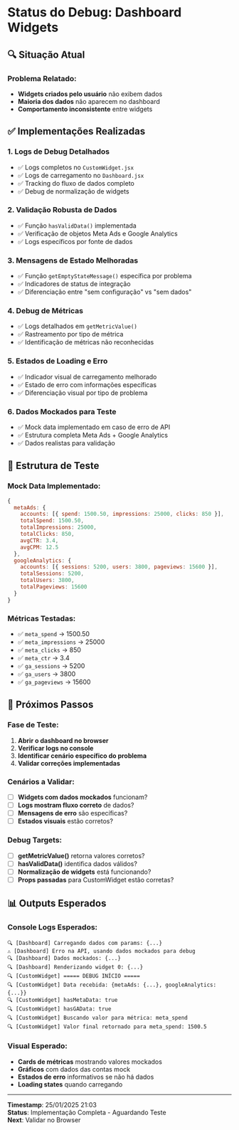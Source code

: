 # Status do Debug: Dashboard Widgets

## 🔍 Situação Atual

### Problema Relatado:
- **Widgets criados pelo usuário** não exibem dados
- **Maioria dos dados** não aparecem no dashboard
- **Comportamento inconsistente** entre widgets

## ✅ Implementações Realizadas

### 1. **Logs de Debug Detalhados**
- ✅ Logs completos no `CustomWidget.jsx`
- ✅ Logs de carregamento no `Dashboard.jsx`
- ✅ Tracking do fluxo de dados completo
- ✅ Debug de normalização de widgets

### 2. **Validação Robusta de Dados**
- ✅ Função `hasValidData()` implementada
- ✅ Verificação de objetos Meta Ads e Google Analytics
- ✅ Logs específicos por fonte de dados

### 3. **Mensagens de Estado Melhoradas**
- ✅ Função `getEmptyStateMessage()` específica por problema
- ✅ Indicadores de status de integração
- ✅ Diferenciação entre "sem configuração" vs "sem dados"

### 4. **Debug de Métricas**
- ✅ Logs detalhados em `getMetricValue()`
- ✅ Rastreamento por tipo de métrica
- ✅ Identificação de métricas não reconhecidas

### 5. **Estados de Loading e Erro**
- ✅ Indicador visual de carregamento melhorado
- ✅ Estado de erro com informações específicas
- ✅ Diferenciação visual por tipo de problema

### 6. **Dados Mockados para Teste**
- ✅ Mock data implementado em caso de erro de API
- ✅ Estrutura completa Meta Ads + Google Analytics
- ✅ Dados realistas para validação

## 🧪 Estrutura de Teste

### Mock Data Implementado:
```javascript
{
  metaAds: {
    accounts: [{ spend: 1500.50, impressions: 25000, clicks: 850 }],
    totalSpend: 1500.50,
    totalImpressions: 25000,
    totalClicks: 850,
    avgCTR: 3.4,
    avgCPM: 12.5
  },
  googleAnalytics: {
    accounts: [{ sessions: 5200, users: 3800, pageviews: 15600 }],
    totalSessions: 5200,
    totalUsers: 3800,
    totalPageviews: 15600
  }
}
```

### Métricas Testadas:
- ✅ `meta_spend` → 1500.50
- ✅ `meta_impressions` → 25000  
- ✅ `meta_clicks` → 850
- ✅ `meta_ctr` → 3.4
- ✅ `ga_sessions` → 5200
- ✅ `ga_users` → 3800
- ✅ `ga_pageviews` → 15600

## 🎯 Próximos Passos

### Fase de Teste:
1. **Abrir o dashboard no browser**
2. **Verificar logs no console**
3. **Identificar cenário específico do problema**
4. **Validar correções implementadas**

### Cenários a Validar:
- [ ] **Widgets com dados mockados** funcionam?
- [ ] **Logs mostram fluxo correto** de dados?
- [ ] **Mensagens de erro** são específicas?
- [ ] **Estados visuais** estão corretos?

### Debug Targets:
- [ ] **getMetricValue()** retorna valores corretos?
- [ ] **hasValidData()** identifica dados válidos?
- [ ] **Normalização de widgets** está funcionando?
- [ ] **Props passadas** para CustomWidget estão corretas?

## 📊 Outputs Esperados

### Console Logs Esperados:
```
🔍 [Dashboard] Carregando dados com params: {...}
⚠️ [Dashboard] Erro na API, usando dados mockados para debug
🔍 [Dashboard] Dados mockados: {...}
🔍 [Dashboard] Renderizando widget 0: {...}
🔍 [CustomWidget] ===== DEBUG INÍCIO =====
🔍 [CustomWidget] Data recebida: {metaAds: {...}, googleAnalytics: {...}}
🔍 [CustomWidget] hasMetaData: true
🔍 [CustomWidget] hasGAData: true
🔍 [CustomWidget] Buscando valor para métrica: meta_spend
🔍 [CustomWidget] Valor final retornado para meta_spend: 1500.5
```

### Visual Esperado:
- **Cards de métricas** mostrando valores mockados
- **Gráficos** com dados das contas mock
- **Estados de erro** informativos se não há dados
- **Loading states** quando carregando

---
**Timestamp**: 25/01/2025 21:03  
**Status**: Implementação Completa - Aguardando Teste  
**Next**: Validar no Browser 